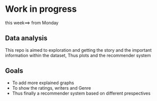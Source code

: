 # Work in progress
this week==> from Monday
## Data analysis
This repo is aimed to exploration and getting the story and the important<br>
information within the dataset, Thus plots and the recommender system<br>
## Goals
* To add more explained graphs
* To show the ratings, writers and Genre
* Thus finally a recommender system based on different prespectives
